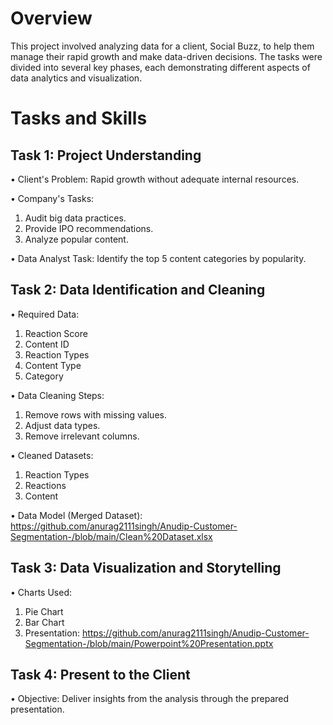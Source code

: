 # Overview
This project involved analyzing data for a client, Social Buzz, to help them manage their rapid growth and make data-driven decisions. The tasks were divided into several key phases, each demonstrating different aspects of data analytics and visualization.
# Tasks and Skills
## Task 1: Project Understanding
• Client's Problem: Rapid growth without adequate internal resources.

• Company's Tasks:
   1. Audit big data practices.
   2. Provide IPO recommendations.
   3. Analyze popular content.
   
• Data Analyst Task: Identify the top 5 content categories by popularity.
## Task 2: Data Identification and Cleaning
• Required Data:
   1. Reaction Score
   2. Content ID
   3. Reaction Types
   4. Content Type
   5. Category

• Data Cleaning Steps: 
   1. Remove rows with missing values.
   2. Adjust data types.
   3. Remove irrelevant columns.

• Cleaned Datasets: 
   1. Reaction Types
   2. Reactions
   3. Content

• Data Model (Merged Dataset): https://github.com/anurag2111singh/Anudip-Customer-Segmentation-/blob/main/Clean%20Dataset.xlsx
## Task 3: Data Visualization and Storytelling
• Charts Used: 
   1. Pie Chart
   2. Bar Chart
   3. Presentation: https://github.com/anurag2111singh/Anudip-Customer-Segmentation-/blob/main/Powerpoint%20Presentation.pptx
## Task 4: Present to the Client
• Objective: Deliver insights from the analysis through the prepared presentation.
